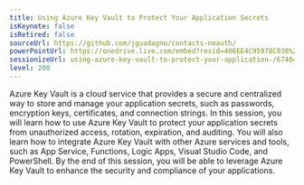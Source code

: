 ```yaml
---
title: Using Azure Key Vault to Protect Your Application Secrets
isKeynote: false
isRetired: false
sourceUrl: https://github.com/jguadagno/contacts-noauth/
powerPointUrl: https://onedrive.live.com/embed?resid=406EE4C95978C038%2189816&authkey=!AOiqCIYnizBG9Eo
sessionizeUrl: using-azure-key-vault-to-protect-your-application-/67404
level: 200
---
```

Azure Key Vault is a cloud service that provides a secure and centralized way to store and manage your application secrets, such as passwords, encryption keys, certificates, and connection strings. In this session, you will learn how to use Azure Key Vault to protect your application secrets from unauthorized access, rotation, expiration, and auditing. You will also learn how to integrate Azure Key Vault with other Azure services and tools, such as App Service, Functions, Logic Apps, Visual Studio Code, and PowerShell. By the end of this session, you will be able to leverage Azure Key Vault to enhance the security and compliance of your applications.

